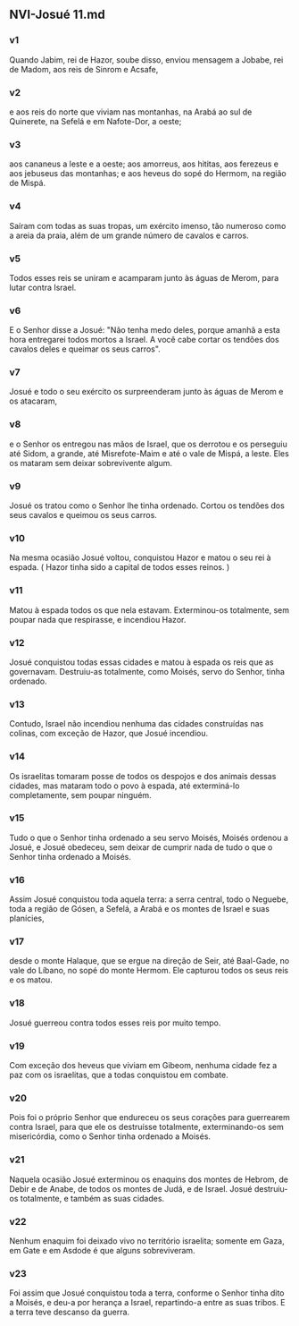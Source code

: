 ## NVI-Josué 11.md
### v1
 Quando Jabim, rei de Hazor, soube disso, enviou mensagem a Jobabe, rei de Madom, aos reis de Sinrom e Acsafe,
### v2
 e aos reis do norte que viviam nas montanhas, na Arabá ao sul de Quinerete, na Sefelá e em Nafote-Dor, a oeste;
### v3
 aos cananeus a leste e a oeste; aos amorreus, aos hititas, aos ferezeus e aos jebuseus das montanhas; e aos heveus do sopé do Hermom, na região de Mispá.
### v4
 Saíram com todas as suas tropas, um exército imenso, tão numeroso como a areia da praia, além de um grande número de cavalos e carros.
### v5
 Todos esses reis se uniram e acamparam junto às águas de Merom, para lutar contra Israel.
### v6
 E o Senhor disse a Josué: "Não tenha medo deles, porque amanhã a esta hora entregarei todos mortos a Israel. A você cabe cortar os tendões dos cavalos deles e queimar os seus carros".
### v7
 Josué e todo o seu exército os surpreenderam junto às águas de Merom e os atacaram,
### v8
 e o Senhor os entregou nas mãos de Israel, que os derrotou e os perseguiu até Sidom, a grande, até Misrefote-Maim e até o vale de Mispá, a leste. Eles os mataram sem deixar sobrevivente algum.
### v9
 Josué os tratou como o Senhor lhe tinha ordenado. Cortou os tendões dos seus cavalos e queimou os seus carros.
### v10
 Na mesma ocasião Josué voltou, conquistou Hazor e matou o seu rei à espada. ( Hazor tinha sido a capital de todos esses reinos. )
### v11
 Matou à espada todos os que nela estavam. Exterminou-os totalmente, sem poupar nada que respirasse, e incendiou Hazor.
### v12
 Josué conquistou todas essas cidades e matou à espada os reis que as governavam. Destruiu-as totalmente, como Moisés, servo do Senhor, tinha ordenado.
### v13
 Contudo, Israel não incendiou nenhuma das cidades construídas nas colinas, com exceção de Hazor, que Josué incendiou.
### v14
 Os israelitas tomaram posse de todos os despojos e dos animais dessas cidades, mas mataram todo o povo à espada, até exterminá-lo completamente, sem poupar ninguém.
### v15
 Tudo o que o Senhor tinha ordenado a seu servo Moisés, Moisés ordenou a Josué, e Josué obedeceu, sem deixar de cumprir nada de tudo o que o Senhor tinha ordenado a Moisés.
### v16
 Assim Josué conquistou toda aquela terra: a serra central, todo o Neguebe, toda a região de Gósen, a Sefelá, a Arabá e os montes de Israel e suas planícies,
### v17
 desde o monte Halaque, que se ergue na direção de Seir, até Baal-Gade, no vale do Líbano, no sopé do monte Hermom. Ele capturou todos os seus reis e os matou.
### v18
 Josué guerreou contra todos esses reis por muito tempo.
### v19
 Com exceção dos heveus que viviam em Gibeom, nenhuma cidade fez a paz com os israelitas, que a todas conquistou em combate.
### v20
 Pois foi o próprio Senhor que endureceu os seus corações para guerrearem contra Israel, para que ele os destruísse totalmente, exterminando-os sem misericórdia, como o Senhor tinha ordenado a Moisés.
### v21
 Naquela ocasião Josué exterminou os enaquins dos montes de Hebrom, de Debir e de Anabe, de todos os montes de Judá, e de Israel. Josué destruiu-os totalmente, e também as suas cidades.
### v22
 Nenhum enaquim foi deixado vivo no território israelita; somente em Gaza, em Gate e em Asdode é que alguns sobreviveram.
### v23
 Foi assim que Josué conquistou toda a terra, conforme o Senhor tinha dito a Moisés, e deu-a por herança a Israel, repartindo-a entre as suas tribos. E a terra teve descanso da guerra.

